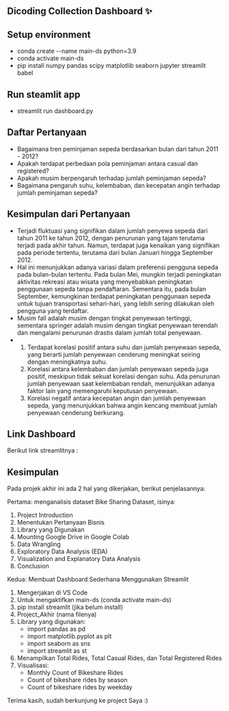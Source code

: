 ## Dicoding Collection Dashboard ✨
## Setup environment
- conda create --name main-ds python=3.9
- conda activate main-ds
- pip install numpy pandas scipy matplotlib seaborn jupyter streamlit babel
## Run steamlit app
- streamlit run dashboard.py

## Daftar Pertanyaan
- Bagaimana tren peminjaman sepeda berdasarkan bulan dari tahun 2011 - 2012?
- Apakah terdapat perbedaan pola peminjaman antara casual dan registered?
- Apakah musim berpengaruh terhadap jumlah peminjaman sepeda?
- Bagaimana pengaruh suhu, kelembaban, dan kecepatan angin terhadap jumlah peminjaman sepeda?

## Kesimpulan dari Pertanyaan
- Terjadi fluktuasi yang signifikan dalam jumlah penyewa sepeda dari tahun 2011 ke tahun 2012, dengan penurunan yang tajam terutama terjadi pada akhir tahun. Namun, terdapat juga kenaikan yang signifikan pada periode tertentu, terutama dari bulan Januari hingga September 2012.
- Hal ini menunjukkan adanya variasi dalam preferensi pengguna sepeda pada bulan-bulan tertentu. Pada bulan Mei, mungkin terjadi peningkatan aktivitas rekreasi atau wisata yang menyebabkan peningkatan penggunaan sepeda tanpa pendaftaran. Sementara itu, pada bulan September, kemungkinan terdapat peningkatan penggunaan sepeda untuk tujuan transportasi sehari-hari, yang lebih sering dilakukan oleh pengguna yang terdaftar.
- Musim fall adalah musim dengan tingkat penyewaan tertinggi, sementara springer adalah musim dengan tingkat penyewaan terendah dan mengalami penurunan drastis dalam jumlah total penyewaan.
-   1. Terdapat korelasi positif antara suhu dan jumlah penyewaan sepeda, yang berarti jumlah penyewaan cenderung meningkat seiring dengan meningkatnya suhu.
    2. Korelasi antara kelembaban dan jumlah penyewaan sepeda juga positif, meskipun tidak sekuat korelasi dengan suhu. Ada penurunan jumlah penyewaan saat kelembaban rendah, menunjukkan adanya faktor lain yang memengaruhi keputusan penyewaan.
    3. Korelasi negatif antara kecepatan angin dan jumlah penyewaan sepeda, yang menunjukkan bahwa angin kencang membuat jumlah penyewaan cenderung berkurang.

## Link Dashboard
Berikut link streamlitnya : 

## Kesimpulan
Pada projek akhir ini ada 2 hal yang dikerjakan, berikut penjelasannya:

Pertama: menganalisis dataset Bike Sharing Dataset, isinya:
1. Project Introduction
2. Menentukan Pertanyaan Bisnis
3. Library yang Digunakan
4. Mounting Google Drive in Google Colab
5. Data Wrangling
6. Exploratory Data Analysis (EDA)
7. Visualization and Explanatory Data Analysis
8. Conclusion

Kedua: Membuat Dashboard Sederhana Menggunakan Streamlit
1. Mengerjakan di VS Code
2. Untuk mengaktifkan main-ds (conda activate main-ds)
3. pip install streamlit (jika belum install)
4. Project_Akhir (nama filenya)
5. Library yang digunakan:
    - import pandas as pd
    - import matplotlib.pyplot as plt
    - import seaborn as sns
    - import streamlit as st
6. Menampilkan Total Rides, Total Casual Rides, dan Total Registered Rides
7. Visualisasi:
    - Monthly Count of Bikeshare Rides
    - Count of bikeshare rides by season
    - Count of bikeshare rides by weekday

Terima kasih, sudah berkunjung ke project Saya :) 
